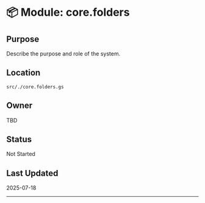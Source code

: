 # 📦 Module: core.folders

## Purpose
Describe the purpose and role of the system.

## Location
`src/./core.folders.gs`

## Owner
TBD

## Status
Not Started

## Last Updated
2025-07-18

---
